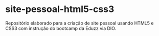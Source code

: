 # site-pessoal-html5-css3
Repositório elaborado para a criação de site pessoal usando HTML5 e CSS3 com instrução do bootcamp da Eduzz via DIO.

